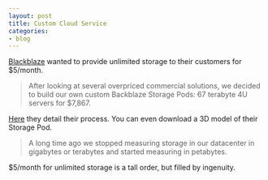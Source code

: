 ```yaml
---
layout: post
title: Custom Cloud Service
categories:
- blog
---
```


[Blackblaze](https://www.backblaze.com) wanted to provide unlimited storage to their customers for $5/month.

<blockquote>After looking at several overpriced commercial solutions, we decided to build our own custom Backblaze Storage Pods: 67 terabyte 4U servers for $7,867.</blockquote>

[Here](https://www.backblaze.com/blog/petabytes-on-a-budget-how-to-build-cheap-cloud-storage/) they detail their process. You can even download a 3D model of their Storage Pod.

<blockquote>A long time ago we stopped measuring storage in our datacenter in gigabytes or terabytes and started measuring in petabytes.</blockquote>


$5/month for unlimited storage is a tall order, but filled by ingenuity.


